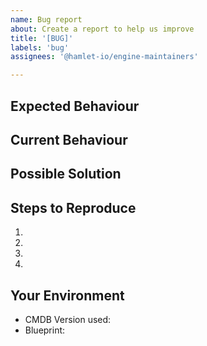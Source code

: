 ```yaml
---
name: Bug report
about: Create a report to help us improve
title: '[BUG]'
labels: 'bug'
assignees: '@hamlet-io/engine-maintainers'

---
```


## Expected Behaviour
<!-- Tell us what should happen -->

## Current Behaviour
<!-- Tell us what happens instead of the expected behaviour -->

## Possible Solution
<!-- If you have one, suggest a fix/reason for the bug -->

## Steps to Reproduce
<!-- Provide a link to a live example, or set of steps to reproduce this bug -->
1.
2.
3.
4.

## Your Environment
* CMDB Version used: <!-- listed in .cmdb in the root of your cmdb -->
* Blueprint: <!-- output of "cot create blueprint" -->

<!-- please ensure you redact any secure or personally identifying information -->
<!-- Include as many relevant details about the environment you experienced the bug in -->
